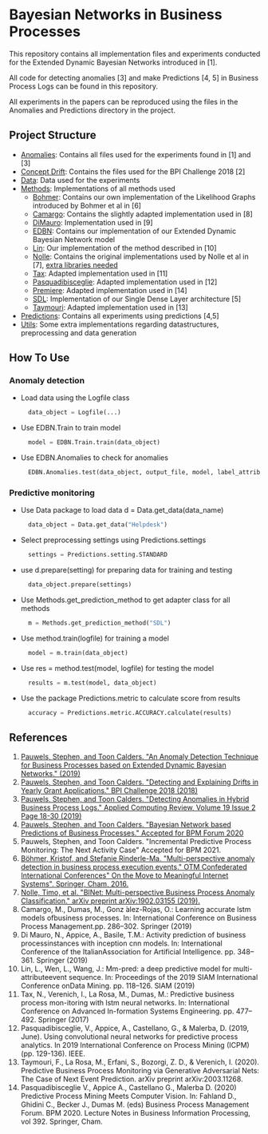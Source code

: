 # Bayesian Networks in Business Processes</h1>

This repository contains all implementation files and experiments conducted for the Extended Dynamic Bayesian Networks introduced in
[1].
  
All code for detecting anomalies [3] and make Predictions [4, 5] in Business Process Logs can be found in this repository.
 
All experiments in the papers can be reproduced using the files in the Anomalies and Predictions directory in the project.

## Project Structure
- [Anomalies](https://github.com/StephenPauwels/edbn/tree/master/Anomalies): Contains all files used for the experiments found in [1] and [3]
- [Concept Drift](https://github.com/StephenPauwels/edbn/tree/master/Concept%20Drift): Contains the files used for the BPI Challenge 2018 [2]
- [Data](https://github.com/StephenPauwels/edbn/tree/master/Data): Data used for the experiments
- [Methods](https://github.com/StephenPauwels/edbn/tree/master/Methods): Implementations of all methods used
    - [Bohmer](https://github.com/StephenPauwels/edbn/tree/master/Methods/Bohmer): Contains our own implementation of the Likelihood Graphs introduced by Bohmer et al in [6]
    - [Camargo](https://github.com/StephenPauwels/edbn/tree/master/Methods/Camargo): Contains the slightly adapted implementation used in [8]
    - [DiMauro](https://github.com/StephenPauwels/edbn/tree/master/Methods/DiMauro): Implementation used in [9]
    - [EDBN](https://github.com/StephenPauwels/edbn/tree/master/Methods/EDBN): Contains our implementation of our Extended Dynamic Bayesian Network model
    - [Lin](https://github.com/StephenPauwels/edbn/tree/master/Methods/Lin): Our implementation of the method described in [10]
    - [Nolle](https://github.com/StephenPauwels/edbn/tree/master/Methods/Nolle): Contains the original implementations used by Nolle et al in [7], [extra libraries needed](https://github.com/tnolle/binet)
    - [Tax](https://github.com/StephenPauwels/edbn/tree/master/Methods/Tax): Adapted implementation used in [11]
    - [Pasquadibisceglie](https://github.com/StephenPauwels/edbn/tree/master/Methods/Pasquadibisceglie): Adapted implementation used in [12]
    - [Premiere](https://github.com/StephenPauwels/edbn/tree/master/Methods/Premiere): Adapted implementation used in [14]
    - [SDL](https://github.com/StephenPauwels/edbn/tree/master/Methods/SDL): Implementation of our Single Dense Layer architecture [5]
    - [Taymouri](https://github.com/StephenPauwels/edbn/tree/master/Methods/Taymouri): Adapted implementation used in [13]
- [Predictions](https://github.com/StephenPauwels/edbn/tree/master/Predictions): Contains all experiments using predictions [4,5]
- [Utils](https://github.com/StephenPauwels/edbn/tree/master/Utils): Some extra implementations regarding datastructures, preprocessing and data generation


## How To Use
### Anomaly detection
- Load data using the Logfile class
  ```python
    data_object = Logfile(...)
  ```
- Use EDBN.Train to train model
  ```python
    model = EDBN.Train.train(data_object)
  ```
- Use EDBN.Anomalies to check for anomalies
  ```python
    EDBN.Anomalies.test(data_object, output_file, model, label_attribute, normal_val)
  ```
  
### Predictive monitoring
- Use Data package to load data d = Data.get_data(data_name)
  ```python
    data_object = Data.get_data("Helpdesk")
  ```
- Select preprocessing settings using Predictions.settings
  ```python
    settings = Predictions.setting.STANDARD
  ```
- use d.prepare(setting) for preparing data for training and testing
  ```python
    data_object.prepare(settings)
  ```
- Use Methods.get_prediction_method to get adapter class for all methods
  ```python
    m = Methods.get_prediction_method("SDL")
  ```
- Use method.train(logfile) for training a model
  ```python
    model = m.train(data_object)
  ```
- Use res = method.test(model, logfile) for testing the model
  ```python
    results = m.test(model, data_object)
  ```
- Use the package Predictions.metric to calculate score from results
  ```python
    accuracy = Predictions.metric.ACCURACY.calculate(results)
  ```

## References
1. [Pauwels, Stephen, and Toon Calders. "An Anomaly Detection Technique for Business Processes based on Extended Dynamic Bayesian Networks." (2019)](http://adrem.uantwerpen.be/bibrem/pubs/PauwelsSAC19.pdf)
2. [Pauwels, Stephen, and Toon Calders. "Detecting and Explaining Drifts in Yearly Grant Applications." BPI Challenge 2018 (2018)](http://adrem.uantwerpen.be//bibrem/pubs/pauwels2018BPIC.pdf)
3. [Pauwels, Stephen, and Toon Calders. "Detecting Anomalies in Hybrid Business Process Logs." Applied Computing Review, Volume 19  Issue 2  Page 18-30 (2019)](http://adrem.uantwerpen.be//bibrem/pubs/AcmAnomaly.pdf)
4. [Pauwels, Stephen, and Toon Calders. "Bayesian Network based Predictions of Business Processes." Accepted for BPM Forum 2020](https://www.researchgate.net/publication/342918314_Bayesian_Network_based_Predictions_of_Business_Processes)
5. Pauwels, Stephen, and Toon Calders. "Incremental Predictive Process Monitoring: The Next Activity Case" Accepted for BPM 2021.
6. [Böhmer, Kristof, and Stefanie Rinderle-Ma. "Multi-perspective anomaly detection in business process execution events." OTM Confederated International Conferences" On the Move to Meaningful Internet Systems". Springer, Cham, 2016.](https://eprints.cs.univie.ac.at/4785/1/cr.pdf)
7. [Nolle, Timo, et al. "BINet: Multi-perspective Business Process Anomaly Classification." arXiv preprint arXiv:1902.03155 (2019).](https://arxiv.org/pdf/1902.03155.pdf)
8. Camargo, M., Dumas, M., Gonz ́alez-Rojas, O.: Learning accurate lstm models ofbusiness processes. In: International Conference on Business Process Management.pp. 286–302. Springer (2019)
9. Di  Mauro,  N.,  Appice,  A.,  Basile,  T.M.:  Activity  prediction  of  business  processinstances  with  inception  cnn  models.  In:  International  Conference  of  the  ItalianAssociation for Artificial Intelligence. pp. 348–361. Springer (2019)
10.  Lin, L., Wen, L., Wang, J.: Mm-pred: a deep predictive model for multi-attributeevent  sequence.  In:  Proceedings  of  the  2019  SIAM  International  Conference  onData Mining. pp. 118–126. SIAM (2019)
11.  Tax, N., Verenich, I., La Rosa, M., Dumas, M.: Predictive business process mon-itoring with lstm neural networks. In: International Conference on Advanced In-formation Systems Engineering. pp. 477–492. Springer (2017)
12. Pasquadibisceglie, V., Appice, A., Castellano, G., & Malerba, D. (2019, June). Using convolutional neural networks for predictive process analytics. In 2019 International Conference on Process Mining (ICPM) (pp. 129-136). IEEE.
13. Taymouri, F., La Rosa, M., Erfani, S., Bozorgi, Z. D., & Verenich, I. (2020). Predictive Business Process Monitoring via Generative Adversarial Nets: The Case of Next Event Prediction. arXiv preprint arXiv:2003.11268.
14. Pasquadibisceglie V., Appice A., Castellano G., Malerba D. (2020) Predictive Process Mining Meets Computer Vision. In: Fahland D., Ghidini C., Becker J., Dumas M. (eds) Business Process Management Forum. BPM 2020. Lecture Notes in Business Information Processing, vol 392. Springer, Cham.
